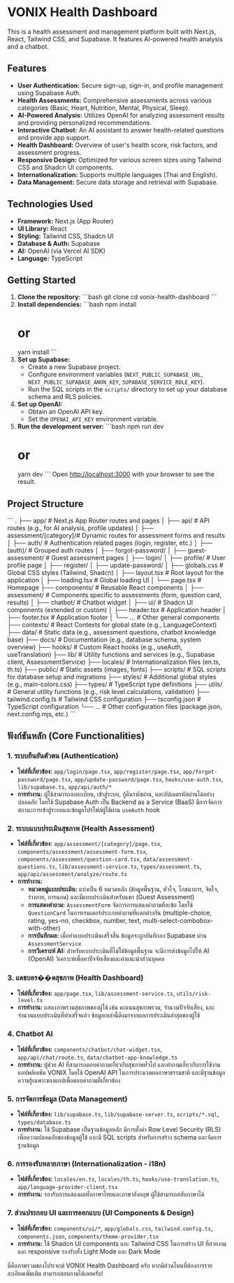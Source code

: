 # VONIX Health Dashboard

This is a health assessment and management platform built with Next.js, React, Tailwind CSS, and Supabase. It features AI-powered health analysis and a chatbot.

## Features

-   **User Authentication:** Secure sign-up, sign-in, and profile management using Supabase Auth.
-   **Health Assessments:** Comprehensive assessments across various categories (Basic, Heart, Nutrition, Mental, Physical, Sleep).
-   **AI-Powered Analysis:** Utilizes OpenAI for analyzing assessment results and providing personalized recommendations.
-   **Interactive Chatbot:** An AI assistant to answer health-related questions and provide app support.
-   **Health Dashboard:** Overview of user's health score, risk factors, and assessment progress.
-   **Responsive Design:** Optimized for various screen sizes using Tailwind CSS and Shadcn UI components.
-   **Internationalization:** Supports multiple languages (Thai and English).
-   **Data Management:** Secure data storage and retrieval with Supabase.

## Technologies Used

-   **Framework:** Next.js (App Router)
-   **UI Library:** React
-   **Styling:** Tailwind CSS, Shadcn UI
-   **Database & Auth:** Supabase
-   **AI:** OpenAI (via Vercel AI SDK)
-   **Language:** TypeScript

## Getting Started

1.  **Clone the repository:**
    \`\`\`bash
    git clone <repository-url>
    cd vonix-health-dashboard
    \`\`\`
2.  **Install dependencies:**
    \`\`\`bash
    npm install
    # or
    yarn install
    \`\`\`
3.  **Set up Supabase:**
    -   Create a new Supabase project.
    -   Configure environment variables (`NEXT_PUBLIC_SUPABASE_URL`, `NEXT_PUBLIC_SUPABASE_ANON_KEY`, `SUPABASE_SERVICE_ROLE_KEY`).
    -   Run the SQL scripts in the `scripts/` directory to set up your database schema and RLS policies.
4.  **Set up OpenAI:**
    -   Obtain an OpenAI API key.
    -   Set the `OPENAI_API_KEY` environment variable.
5.  **Run the development server:**
    \`\`\`bash
    npm run dev
    # or
    yarn dev
    \`\`\`
    Open [http://localhost:3000](http://localhost:3000) with your browser to see the result.

## Project Structure

\`\`\`
.
├── app/                      # Next.js App Router routes and pages
│   ├── api/                  # API routes (e.g., for AI analysis, profile updates)
│   ├── assessment/[category]/# Dynamic routes for assessment forms and results
│   ├── auth/                 # Authentication related pages (login, register, etc.)
│   ├── (auth)/               # Grouped auth routes
│   ├── forgot-password/
│   ├── guest-assessment/     # Guest assessment pages
│   ├── login/
│   ├── profile/              # User profile page
│   ├── register/
│   ├── update-password/
│   ├── globals.css           # Global CSS styles (Tailwind, Shadcn)
│   ├── layout.tsx            # Root layout for the application
│   ├── loading.tsx           # Global loading UI
│   └── page.tsx              # Homepage
├── components/               # Reusable React components
│   ├── assessment/           # Components specific to assessments (form, question card, results)
│   ├── chatbot/              # Chatbot widget
│   ├── ui/                   # Shadcn UI components (extended or custom)
│   ├── header.tsx            # Application header
│   ├── footer.tsx            # Application footer
│   └── ...                   # Other general components
├── contexts/                 # React Contexts for global state (e.g., LanguageContext)
├── data/                     # Static data (e.g., assessment questions, chatbot knowledge base)
├── docs/                     # Documentation (e.g., database schema, system overview)
├── hooks/                    # Custom React hooks (e.g., useAuth, useTranslation)
├── lib/                      # Utility functions and services (e.g., Supabase client, AssessmentService)
├── locales/                  # Internationalization files (en.ts, th.ts)
├── public/                   # Static assets (images, fonts)
├── scripts/                  # SQL scripts for database setup and migrations
├── styles/                   # Additional global styles (e.g., main-colors.css)
├── types/                    # TypeScript type definitions
├── utils/                    # General utility functions (e.g., risk level calculations, validation)
├── tailwind.config.ts        # Tailwind CSS configuration
├── tsconfig.json             # TypeScript configuration
└── ...                       # Other configuration files (package.json, next.config.mjs, etc.)
\`\`\`

## ฟังก์ชันหลัก (Core Functionalities)

### 1. **ระบบยืนยันตัวตน (Authentication)**
-   **ไฟล์ที่เกี่ยวข้อง:** `app/login/page.tsx`, `app/register/page.tsx`, `app/forgot-password/page.tsx`, `app/update-password/page.tsx`, `hooks/use-auth.tsx`, `lib/supabase.ts`, `app/api/auth/*`
-   **การทำงาน:** ผู้ใช้สามารถลงทะเบียน, เข้าสู่ระบบ, กู้คืนรหัสผ่าน, และอัปเดตรหัสผ่านได้อย่างปลอดภัย โดยใช้ Supabase Auth เป็น Backend as a Service (BaaS) มีการจัดการสถานะการเข้าสู่ระบบและข้อมูลโปรไฟล์ผู้ใช้ผ่าน `useAuth` hook

### 2. **ระบบแบบประเมินสุขภาพ (Health Assessment)**
-   **ไฟล์ที่เกี่ยวข้อง:** `app/assessment/[category]/page.tsx`, `components/assessment/assessment-form.tsx`, `components/assessment/question-card.tsx`, `data/assessment-questions.ts`, `lib/assessment-service.ts`, `types/assessment.ts`, `app/api/assessment/analyze/route.ts`
-   **การทำงาน:**
    -   **หมวดหมู่แบบประเมิน:** แบ่งเป็น 6 หมวดหลัก (ข้อมูลพื้นฐาน, หัวใจ, โภชนาการ, จิตใจ, ร่างกาย, การนอน) และมีแบบประเมินสำหรับแขก (Guest Assessment)
    -   **การแสดงคำถาม:** `AssessmentForm` จัดการการแสดงคำถามทีละข้อ โดยใช้ `QuestionCard` ในการเรนเดอร์ประเภทคำถามที่แตกต่างกัน (multiple-choice, rating, yes-no, checkbox, number, text, multi-select-combobox-with-other)
    -   **การบันทึกผล:** เมื่อทำแบบประเมินเสร็จสิ้น ข้อมูลจะถูกบันทึกลง Supabase ผ่าน `AssessmentService`
    -   **การวิเคราะห์ AI:** สำหรับแบบประเมินที่ไม่ใช่ข้อมูลพื้นฐาน จะมีการส่งข้อมูลไปให้ AI (OpenAI) วิเคราะห์เพื่อหาปัจจัยเสี่ยงและคำแนะนำส่วนบุคคล

### 3. **แดชบอร��ดสุขภาพ (Health Dashboard)**
-   **ไฟล์ที่เกี่ยวข้อง:** `app/page.tsx`, `lib/assessment-service.ts`, `utils/risk-level.ts`
-   **การทำงาน:** แสดงภาพรวมสุขภาพของผู้ใช้ เช่น คะแนนสุขภาพรวม, จำนวนปัจจัยเสี่ยง, และจำนวนแบบประเมินที่ทำเสร็จแล้ว ข้อมูลเหล่านี้ดึงมาจากผลการประเมินล่าสุดของผู้ใช้

### 4. **Chatbot AI**
-   **ไฟล์ที่เกี่ยวข้อง:** `components/chatbot/chat-widget.tsx`, `app/api/chat/route.ts`, `data/chatbot-app-knowledge.ts`
-   **การทำงาน:** ผู้ช่วย AI ที่สามารถตอบคำถามเกี่ยวกับสุขภาพทั่วไป และคำถามเกี่ยวกับการใช้งานแอปพลิเคชัน VONIX โดยใช้ OpenAI API ในการประมวลผลภาษาธรรมชาติ และมีฐานข้อมูลความรู้เฉพาะของแอปเพื่อตอบคำถามที่เกี่ยวข้อง

### 5. **การจัดการข้อมูล (Data Management)**
-   **ไฟล์ที่เกี่ยวข้อง:** `lib/supabase.ts`, `lib/supabase-server.ts`, `scripts/*.sql`, `types/database.ts`
-   **การทำงาน:** ใช้ Supabase เป็นฐานข้อมูลหลัก มีการตั้งค่า Row Level Security (RLS) เพื่อความปลอดภัยของข้อมูลผู้ใช้ และมี SQL scripts สำหรับการสร้าง schema และจัดการฐานข้อมูล

### 6. **การรองรับหลายภาษา (Internationalization - i18n)**
-   **ไฟล์ที่เกี่ยวข้อง:** `locales/en.ts`, `locales/th.ts`, `hooks/use-translation.ts`, `app/language-provider-client.tsx`
-   **การทำงาน:** รองรับการแสดงผลทั้งภาษาไทยและภาษาอังกฤษ ผู้ใช้สามารถสลับภาษาได้

### 7. **ส่วนประกอบ UI และการออกแบบ (UI Components & Design)**
-   **ไฟล์ที่เกี่ยวข้อง:** `components/ui/*`, `app/globals.css`, `tailwind.config.ts`, `components.json`, `components/theme-provider.tsx`
-   **การทำงาน:** ใช้ Shadcn UI components และ Tailwind CSS ในการสร้าง UI ที่สวยงามและ responsive รองรับทั้ง Light Mode และ Dark Mode

นี่คือภาพรวมของโปรเจกต์ VONIX Health Dashboard ครับ หากมีส่วนไหนที่ต้องการรายละเอียดเพิ่มเติม สามารถสอบถามได้เลยครับ!
